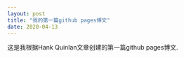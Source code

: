 ```yaml
---
layout: post
title: "我的第一篇github pages博文"
date: 2020-04-13
---
```


这是我根据Hank Quinlan文章创建的第一篇github pages博文.